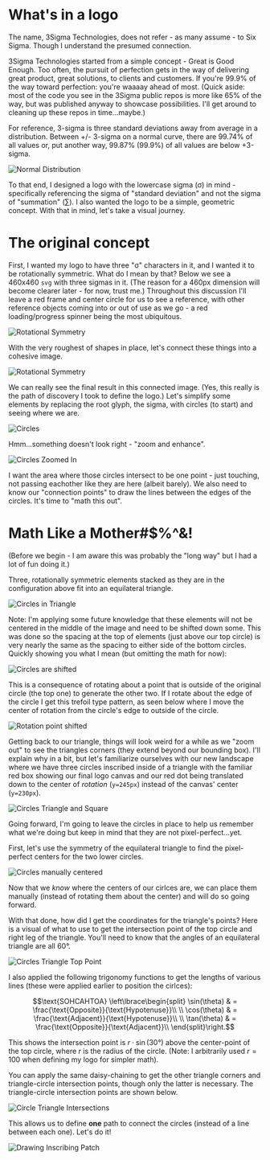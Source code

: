 # What's in a logo

The name, 3Sigma Technologies, does not refer - as many assume - to Six Sigma. Though I understand the presumed connection.

3Sigma Technologies started from a simple concept - Great is Good Enough.
Too often, the pursuit of perfection gets in the way of delivering great product, great solutions, to clients and customers.
If you're 99.9% of the way toward perfection: you're waaaay ahead of most.
(Quick aside: most of the code you see in the 3Sigma public repos is more like 65% of the way, but was published anyway to showcase possibilities. I'll get around to cleaning up these repos in time...maybe.)

For reference, 3-sigma is three standard deviations away from average in a distribution.
Between +/- 3-sigma on a normal curve, there are 99.74% of all values or, put another way, 99.87% (99.9%) of all values are below +3-sigma.

![Normal Distribution](/man/img/The_Normal_Distribution.svg "The normal distribution. Source: Wikimedia")

To that end, I designed a logo with the lowercase sigma (σ) in mind - specifically referencing the sigma of "standard deviation" and not the sigma of "summation" (∑).
I also wanted the logo to be a simple, geometric concept. With that in mind, let's take a visual journey.

# The original concept

First, I wanted my logo to have three "σ" characters in it, and I wanted it to be rotationally symmetric.
What do I mean by that? Below we see a 460x460 `svg` with three sigmas in it.
(The reason for a 460px dimension will become clearer later - for now, trust me.)
Throughout this discussion I'll leave a red frame and center circle for us to see a reference, with other reference objects coming into or out of use as we go - a red loading/progress spinner being the most ubiquitous.

![Rotational Symmetry](/man/img/rotational-symmetry.svg "Three elements rotated about a circle require 120 degrees of separation")

With the very roughest of shapes in place, let's connect these things into a cohesive image.

![Rotational Symmetry](/man/vid/rotational-symmetry.svg "Guestimate the coordinates for the connection")

We can really see the final result in this connected image.
(Yes, this really is the path of discovery I took to define the logo.)
Let's simplify some elements by replacing the root glyph, the sigma, with circles (to start) and seeing where we are.

![Circles](/man/img/circles.svg "Three circles approximately placed where the sigma glyphs were")

Hmm...something doesn't look right - "zoom and enhance".

![Circles Zoomed In](/man/img/circles-punched-in.svg "Three circles - zoomed in")

I want the area where those circles intersect to be one point - just touching, not passing eachother like they are here (albeit barely).
We also need to know our "connection points" to draw the lines between the edges of the circles.
It's time to "math this out".

# Math Like a Mother#$%^&!

(Before we begin - I am aware this was probably the "long way" but I had a lot of fun doing it.)

Three, rotationally symmetric elements stacked as they are in the configuration above fit into an equilateral triangle.

![Circles in Triangle](/man/img/circles-in-triangle.svg "Three circles - in a triangle")

Note: I'm applying some future knowledge that these elements will not be centered in the middle of the image and need to be shifted down some.
This was done so the spacing at the top of elements (just above our top circle) is very nearly the same as the spacing to either side of the bottom circles.
Quickly showing you what I mean (but omitting the math for now):

![Circles are shifted](/man/vid/circles-shifted.svg "Three circles - shifted to center elements")

This is a consequence of rotating about a point that is outside of the original circle (the top one) to generate the other two.
If I rotate about the edge of the circle I get this trefoil type pattern, as seen below where I move the center of rotation from the circle's edge to outside of the circle.

![Rotation point shifted](/man/vid/rotation-shifted.svg "Point of rotation shifted down")


Getting back to our triangle, things will look weird for a while as we "zoom out" to see the triangles corners (they extend beyond our bounding box).
I'll explain why in a bit, but let's familiarize ourselves with our new landscape where we have three circles inscribed inside of a triangle with the familiar red box showing our final logo canvas and our red dot being translated down to the center of *rotation* (`y=245px`) instead of the canvas' center (`y=230px`).

![Circles Triangle and Square](/man/img/circles-triangle-square.svg "Three circles, rotation center, triangle, and canvas bounds")

Going forward, I'm going to leave the circles in place to help us remember what we're doing but keep in mind that they are not pixel-perfect...yet.

First, let's use the symmetry of the equilateral triangle to find the pixel-perfect centers for the two lower circles.

![Circles manually centered](/man/vid/circles-centers.svg "Manually place each circle instead of rotationally transforming")

Now that we *know* where the centers of our cirlces are, we can place them manually (instead of rotating them about the center) and will do so going forward.

With that done, how did I get the coordinates for the triangle's points?
Here is a visual of what to use to get the intersection point of the top circle and right leg of the triangle.
You'll need to know that the angles of an equilateral triangle are all 60°.

![Circles Triangle Top Point](/man/vid/triangle-top-point.svg "Daisy-chaining our way to the top")

I also applied the following trigonomy functions to get the lengths of various lines (these were applied earlier to position the cirlces):
```math
\text{SOHCAHTOA}
\left\lbrace\begin{split}
    \sin(\theta) & = \frac{\text{Opposite}}{\text{Hypotenuse}}\\
    \\
    \cos(\theta) & = \frac{\text{Adjacent}}{\text{Hypotenuse}}\\
    \\
    \tan(\theta) & = \frac{\text{Opposite}}{\text{Adjacent}}\\
\end{split}\right.
```

This shows the intersection point is $r·\sin(30°)$ above the center-point of the top circle, where $r$ is the radius of the circle. (Note: I arbitrarily used $r=100$ when defining my logo for simpler math).

You can apply the same daisy-chaining to get the other triangle corners and triangle-circle intersection points, though only the latter is necessary.
The triangle-circle intersection points are shown below.

![Circle Triangle Intersections](/man/img/path-points.svg "Six points of intersection between the three circles and the inscribing triangle")

This allows us to define **one** path to connect the circles (instead of a line between each one).
Let's do it!

![Drawing Inscribing Patch](/man/vid/inscribing-path.svg "Drawing the inscribing path")

